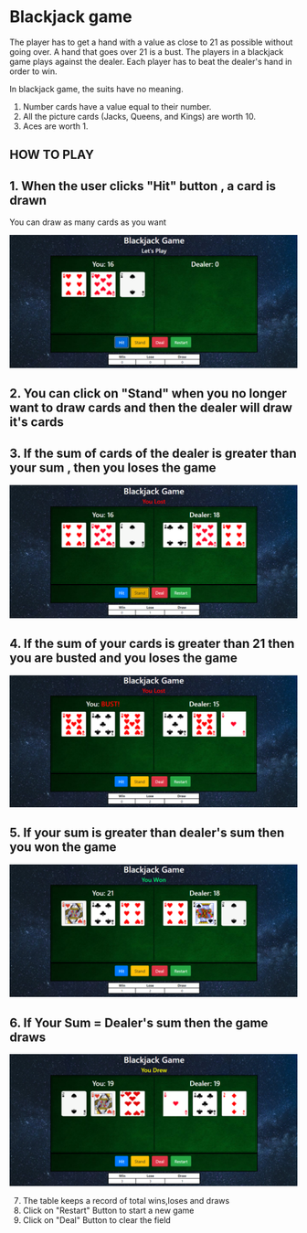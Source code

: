 # Blackjack game
The player has to get a hand with a value as close to 21 as possible without going over. 
A hand that goes over 21 is a bust. 
The players in a blackjack game plays against the dealer. Each player has to beat the dealer's hand in order to win.

In blackjack game, the suits have no meaning. 
1. Number cards have a value equal to their number.
2. All the picture cards (Jacks, Queens, and Kings) are worth 10. 
3. Aces are worth 1.


## HOW TO PLAY

## 1. When the user clicks "Hit" button , a card is drawn
You can draw as many cards as you want

![image](https://github.com/Vandita-Asudani/Basic-Web-Projects/blob/main/readme%20images/img1.PNG)

## 2. You can click on "Stand" when you no longer want to draw cards and then the dealer will draw it's cards

## 3. If the sum of cards of the dealer is greater than your sum , then you loses the game

![](https://github.com/Vandita-Asudani/Basic-Web-Projects/blob/main/readme%20images/img2.PNG)


## 4. If the sum of your cards is greater than 21 then you are busted and you loses the game

![](https://github.com/Vandita-Asudani/Basic-Web-Projects/blob/main/readme%20images/img3.PNG)

## 5. If your sum is greater than dealer's sum then you won the game

![](https://github.com/Vandita-Asudani/Basic-Web-Projects/blob/main/readme%20images/img4.PNG)

## 6. If Your Sum = Dealer's sum then the game draws

![](https://github.com/Vandita-Asudani/Basic-Web-Projects/blob/main/readme%20images/img5.PNG)


7. The table keeps a record of total wins,loses and draws
8. Click on "Restart" Button to start a new game
9. Click on "Deal" Button to clear the field
